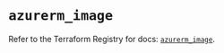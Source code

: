 # `azurerm_image`

Refer to the Terraform Registry for docs: [`azurerm_image`](https://registry.terraform.io/providers/hashicorp/azurerm/4.39.0/docs/resources/image).
